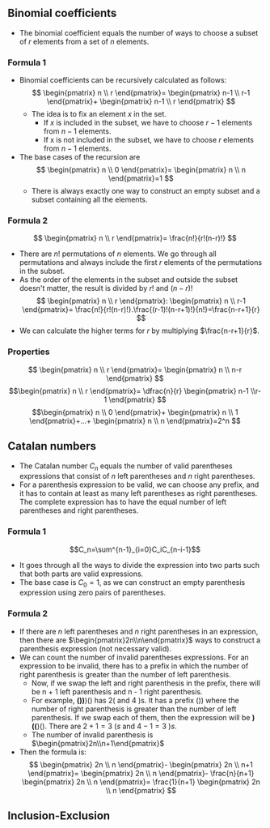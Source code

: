 ## Binomial coefficients
- The binomial coefficient equals the number of ways to choose a subset of $r$ elements from a set of $n$ elements.

### Formula 1
- Binomial coefficients can be recursively calculated as follows: 
$$
\begin{pmatrix}
n \\
r
\end{pmatrix}=
\begin{pmatrix}
n-1 \\
r-1
\end{pmatrix}+
\begin{pmatrix}
n-1 \\
r
\end{pmatrix}
$$
	- The idea is to fix an element $x$ in the set.
		- If $x$ is included in the subset, we have to choose $r - 1$ elements from $n -1$ elements.
		- If x is not included in the subset, we have to choose $r$ elements from $n - 1$ elements.
- The base cases of the recursion are
$$
\begin{pmatrix}
n \\
0
\end{pmatrix}=
\begin{pmatrix}
n \\
n
\end{pmatrix}=1
$$
	- There is always exactly one way to construct an empty subset and a subset containing all the elements.

### Formula 2
$$
\begin{pmatrix}
n \\
r
\end{pmatrix}=
\frac{n!}{r!(n-r)!}
$$
- There are $n!$ permutations of $n$ elements. We go through all permutations and always include the first $r$ elements of the permutations in the subset.
- As the order of the elements in the subset and outside the subset doesn't matter, the result is divided by $r!$ and $(n-r)!$
$$
\begin{pmatrix}
n \\
r
\end{pmatrix}:
\begin{pmatrix}
n \\
r-1
\end{pmatrix}=
\frac{n!}{r!(n-r)!}.\frac{(r-1)!(n-r+1)!}{n!}=\frac{n-r+1}{r}
$$
- We can calculate the higher terms for $r$ by multiplying $\frac{n-r+1}{r}$.

### Properties
$$
\begin{pmatrix}
n \\
r
\end{pmatrix}=
\begin{pmatrix}
n \\
n-r
\end{pmatrix}
$$
$$\begin{pmatrix}
n \\
r
\end{pmatrix}=
\dfrac{n}{r}
\begin{pmatrix}
n-1 \\r-1
\end{pmatrix}
$$
$$\begin{pmatrix}
n \\
0
\end{pmatrix}+
\begin{pmatrix}
n \\
1
\end{pmatrix}+...+
\begin{pmatrix}
n \\
n
\end{pmatrix}=2^n
$$


## Catalan numbers
- The Catalan number $C_n$ equals the number of valid parentheses expressions that consist of $n$ left parentheses and $n$ right parentheses.
- For a parenthesis expression to be valid, we can choose any prefix, and it has to contain at least as many left parentheses as right parentheses. The complete expression has to have the equal number of left parentheses and right parentheses.

### Formula 1
$$C_n=\sum^{n-1}_{i=0}C_iC_{n-i-1}$$
- It goes through all the ways to divide the expression into two parts such that both parts are valid expressions.
- The base case is $C_0=1$, as we can construct an empty parenthesis expression using zero pairs of parentheses.

### Formula 2
- If there are $n$ left parentheses and $n$ right parentheses in an expression, then there are $\begin{pmatrix}2n\\n\end{pmatrix}$ ways to construct a parenthesis expression (not necessary valid).
- We can count the number of invalid parentheses expressions. For an expression to be invalid, there has to a prefix in which the number of right parenthesis is greater than the number of left parenthesis.
	- Now, if we swap the left and right parenthesis in the prefix, there will be n + 1 left parenthesis and n - 1 right parenthesis.
	- For example, **())**)() has $2 ($ and 4 $)$s. It has a prefix $())$ where the number of right parenthesis is greater than the number of left parenthesis. If we swap each of them, then the expression will be **)((**)(). There are $2+1=3$ $(s$ and $4-1=3$ $)s$.
	- The number of invalid parenthesis is $\begin{pmatrix}2n\\n+1\end{pmatrix}$
- Then the formula is:
$$
\begin{pmatrix}
2n \\
n
\end{pmatrix}-
\begin{pmatrix}
2n \\
n+1
\end{pmatrix}=
\begin{pmatrix}
2n \\
n
\end{pmatrix}-
\frac{n}{n+1}
\begin{pmatrix}
2n \\
n
\end{pmatrix}=
\frac{1}{n+1}
\begin{pmatrix}
2n \\
n
\end{pmatrix}
$$

## Inclusion-Exclusion
